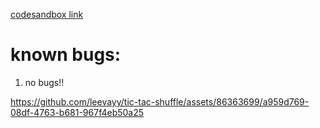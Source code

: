 [codesandbox link](https://codesandbox.io/p/github/leevayy/tic-tac-shuffle/main)

# known bugs:

1. no bugs!!



https://github.com/leevayy/tic-tac-shuffle/assets/86363699/a959d769-08df-4763-b681-967f4eb50a25

